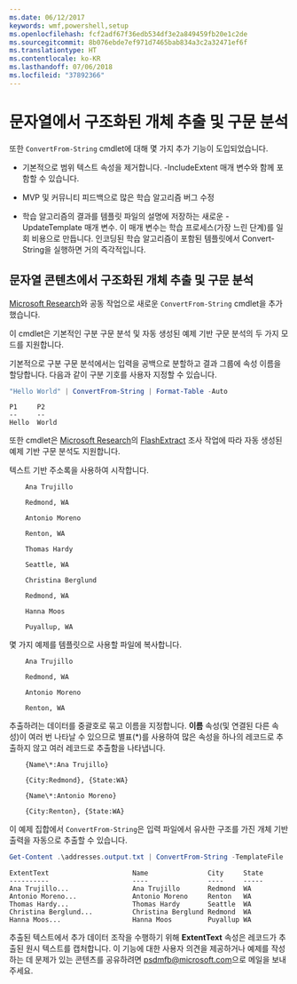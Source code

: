 ```yaml
---
ms.date: 06/12/2017
keywords: wmf,powershell,setup
ms.openlocfilehash: fcf2adf67f36edb534df3e2a849459fb20e1c2de
ms.sourcegitcommit: 8b076ebde7ef971d7465bab834a3c2a32471ef6f
ms.translationtype: HT
ms.contentlocale: ko-KR
ms.lasthandoff: 07/06/2018
ms.locfileid: "37892366"
---
```

# <a name="extract-and-parse-structured-objects-out-of-string"></a>문자열에서 구조화된 개체 추출 및 구문 분석

또한 `ConvertFrom-String` cmdlet에 대해 몇 가지 추가 기능이 도입되었습니다.

- 기본적으로 범위 텍스트 속성을 제거합니다. -IncludeExtent 매개 변수와 함께 포함할 수 있습니다.

- MVP 및 커뮤니티 피드백으로 많은 학습 알고리즘 버그 수정

- 학습 알고리즘의 결과를 템플릿 파일의 설명에 저장하는 새로운 -UpdateTemplate 매개 변수. 이 매개 변수는 학습 프로세스(가장 느린 단계)를 일회 비용으로 만듭니다. 인코딩된 학습 알고리즘이 포함된 템플릿에서 Convert-String을 실행하면 거의 즉각적입니다.

## <a name="extract-and-parse-structured-objects-out-of-string-content"></a>문자열 콘텐츠에서 구조화된 개체 추출 및 구문 분석

[Microsoft Research](https://www.microsoft.com/en-us/research/?from=http%3A%2F%2Fresearch.microsoft.com%2F)와 공동 작업으로 새로운 `ConvertFrom-String` cmdlet을 추가했습니다.

이 cmdlet은 기본적인 구분 구문 분석 및 자동 생성된 예제 기반 구문 분석의 두 가지 모드를 지원합니다.

기본적으로 구분 구문 분석에서는 입력을 공백으로 분할하고 결과 그룹에 속성 이름을 할당합니다. 다음과 같이 구분 기호를 사용자 지정할 수 있습니다.

```powershell
"Hello World" | ConvertFrom-String | Format-Table -Auto
```

```output
P1     P2
--     --
Hello  World
```

또한 cmdlet은 [Microsoft Research](https://www.microsoft.com/en-us/research/?from=http%3A%2F%2Fresearch.microsoft.com%2F)의 [FlashExtract](https://www.microsoft.com/en-us/research/publication/flashextract-framework-data-extraction-examples/?from=http%3A%2F%2Fresearch.microsoft.com%2Fen-us%2Fum%2Fpeople%2Fsumitg%2Fflashextract.html) 조사 작업에 따라 자동 생성된 예제 기반 구문 분석도 지원합니다.

텍스트 기반 주소록을 사용하여 시작합니다.

```
    Ana Trujillo

    Redmond, WA

    Antonio Moreno

    Renton, WA

    Thomas Hardy

    Seattle, WA

    Christina Berglund

    Redmond, WA

    Hanna Moos

    Puyallup, WA
```

몇 가지 예제를 템플릿으로 사용할 파일에 복사합니다.

```
    Ana Trujillo

    Redmond, WA

    Antonio Moreno

    Renton, WA
```

추출하려는 데이터를 중괄호로 묶고 이름을 지정합니다. **이름** 속성(및 연결된 다른 속성)이 여러 번 나타날 수 있으므로 별표(\*)를 사용하여 많은 속성을 하나의 레코드로 추출하지 않고 여러 레코드로 추출함을 나타냅니다.

```
    {Name\*:Ana Trujillo}

    {City:Redmond}, {State:WA}

    {Name\*:Antonio Moreno}

    {City:Renton}, {State:WA}
```

이 예제 집합에서 `ConvertFrom-String`은 입력 파일에서 유사한 구조를 가진 개체 기반 출력을 자동으로 추출할 수 있습니다.

```powershell
Get-Content .\addresses.output.txt | ConvertFrom-String -TemplateFile .\addresses.template.txt | Format-Table -Auto
```

```output
ExtentText                     Name               City     State
----------                     ----               ----     -----
Ana Trujillo...                Ana Trujillo       Redmond  WA
Antonio Moreno...              Antonio Moreno     Renton   WA
Thomas Hardy...                Thomas Hardy       Seattle  WA
Christina Berglund...          Christina Berglund Redmond  WA
Hanna Moos...                  Hanna Moos         Puyallup WA
```

추출된 텍스트에서 추가 데이터 조작을 수행하기 위해 **ExtentText** 속성은 레코드가 추출된 원시 텍스트를 캡처합니다. 이 기능에 대한 사용자 의견을 제공하거나 예제를 작성하는 데 문제가 있는 콘텐츠를 공유하려면 <psdmfb@microsoft.com>으로 메일을 보내주세요.